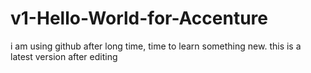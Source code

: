 # v1-Hello-World-for-Accenture
i am using github after long time, time to learn something new. this is a latest version after editing
